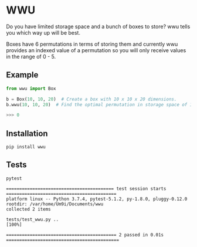 # WWU

Do you have limited storage space and a bunch of boxes to store? wwu tells you which way up will be best.

Boxes have 6 permutations in terms of storing them and currently wwu provides an indexed value of a permutation so you will only receive values in the range of 0 - 5.

## Example

```py
from wwu import Box

b = Box(10, 10, 20)  # Create a box with 10 x 10 x 20 dimensions.
b.wwu(10, 10, 20)  # Find the optimal permutation in storage space of 10 x 10 x 20

>>> 0
```

## Installation

```
pip install wwu
```

## Tests

```
pytest
```

```
========================================= test session starts ==========================================
platform linux -- Python 3.7.4, pytest-5.1.2, py-1.8.0, pluggy-0.12.0
rootdir: /var/home/Um9i/Documents/wwu
collected 2 items                                                                                      

tests/test_wwu.py ..                                                                             [100%]

========================================== 2 passed in 0.01s ===========================================
```
